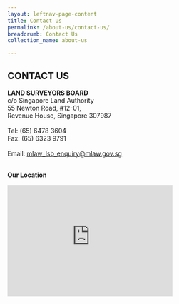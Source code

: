 ```yaml
---
layout: leftnav-page-content
title: Contact Us
permalink: /about-us/contact-us/
breadcrumb: Contact Us
collection_name: about-us 

---
```


CONTACT US
---
**LAND SURVEYORS BOARD** <br>
c/o Singapore Land Authority <br>
55 Newton Road, #12-01,<br>
Revenue House, Singapore 307987<br>
<br>
Tel: (65) 6478 3604<br>
Fax: (65) 6323 9791<br>
<br>
Email: <mlaw_lsb_enquiry@mlaw.gov.sg> <br>
<br> 


**Our Location**

<div class="mapouter"><div class="gmap_canvas"><iframe width="370" height="250" id="gmap_canvas" src="https://maps.google.com/maps?q=c%2Fo%20Singapore%20Land%20Authority%2055%20Newton%20Road%2C%20%2312-01%2C%20Revenue%20House%2C%20Singapore%20307987&t=&z=13&ie=UTF8&iwloc=&output=embed" frameborder="0" scrolling="no" marginheight="0" marginwidth="0"></iframe><a href="https://www.enable-javascript.net">enable-javascript.net</a></div><style>.mapouter{position:relative;text-align:right;height:250px;width:370px;}.gmap_canvas {overflow:hidden;background:none!important;height:250px;width:370px;}</style></div>

